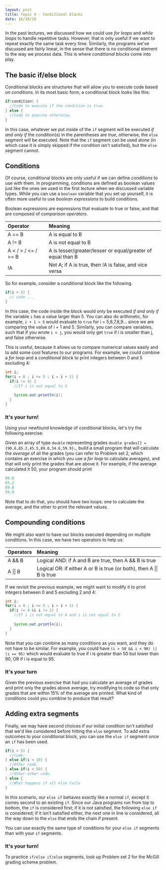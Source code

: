 ```yaml
---
layout: post
title: Topic 4 - Conditional blocks
date: 16/10/18
---
```


In the past lectures, we discussed how we could use _for loops_ and _while loops_ to handle repetitive tasks. However, that is only useful if we want to repeat exactly the same task every time. Similarly, the programs we've discussed are fairly linear, in the sense that there is no conditional element to the way we process data. This is where _conditional blocks_ come into play.

## The basic if/else block

Conditional blocks are structures that will allow you to execute code based on _conditions_. In its most basic form, a conditional block looks like this:

```java
if(condition) {
  //Code to execute if the condition is true.
} else {
  //Code to execute otherwise.
}
```

In this case, whatever we put inside of the `if` segment will be executed _if and only if_ the condition(s) in the parentheses are _true_, otherwise, the `else` segment will be executed. Note that the `if` segment can be used alone (in which case it is simply skipped if the condition isn't satisfied), but the `else` segment cannot.

## Conditions

Of course, conditional blocks are only useful if we can define _conditions_ to use with them. In programming, conditions are defined as boolean values just like the ones we used in the first lecture when we discussed variable types. While you can use a `boolean` variable that you set up yourself, it is often more useful to use _boolean expressions_ to build conditions.

Boolean expressions are expressions that evaluate to true or false, and that are composed of _comparison operators_.

|Operator|Meaning|
|:---|:---|
|A == B| A is equal to B|
|A != B| A is not equal to B|
|A < / > / <= / >= B | A is lesser/greater/lesser or equal/greater of equal than B|
|!A| Not A; if A is true, then !A is false, and vice versa|

So for example, consider a conditional block like the following.

```java
if(i > 5) {
  // code ...
}
```
In this case, the code inside the block would only be executed _if and only if_ the variable `i` has a value larger than 5. You can also do arithmetic, for example, `i + 1 > 5` would evaluate to `true` for i = 5,6,7,8,9... since we are comparing the value of i + 1 and 5. Similarly, you can compare variables, such that if you wrote `i < j`, you would only get `true` if i is smaller than j, and false otherwise.

This is useful, because it allows us to compare numerical values easily and to add some cool features to our programs. For example, we could combine a _for loop_ and a _conditional block_ to print integers between 0 and 5 excluding 4:

```java
int i;
for(i = 0 ; i <= 5 ; i = i + 1) {
  if(i != 4) {
    //If i is not equal to 4
    
    System.out.println(i);
  }
} 
```

### It's your turn!

Using your newfound knowledge of conditional blocks, let's try the following exercise:

Given an array of type `double` representing grades `double grades[] = {90.6,65.2,45.5,89.0,34.6,59.9};`, build a small program that will calculate the _average_ of all the grades (you can refer to Problem set 2, which contains an exercise in which you use a _for loop_ to calculate averages), and that will only print the grades that are above it. For example, if the average calculated it 50, your program should print

```java
90.6
65.2
89.0
59.9
```

Note that to do that, you should have _two_ loops: one to calculate the average, and the other to print the relevant values.

## Compounding conditions

We might also want to have our blocks executed depending on multiple conditions. In this case, we have two operators to help us:

|Operators|Meaning|
|:---|:---|
|A && B| Logical AND: if A and B are true, then A && B is true|
|A \|\| B| Logical OR: if either A or B is true (or both), then A \|\| B is true|

If we revisit the previous example, we might want to modify it to print integers between 0 and 5 excluding 2 and 4:

```java
int i;
for(i = 0 ; i <= 5 ; i = i + 1) {
  if(i != 4 && i != 2) {
    //If i is not equal to 4 and i is not equal to 2
    
    System.out.println(i);
  }
} 
```

Note that you can combine as many conditions as you want, and they do not have to be similar. For example, you could have `(i > 50 && i < 90) || (i == 95)` which would evaluate to true if i is greater than 50 but lower than 90, OR if i is equal to 95. 

### It's your turn

Given the previous exercise that had you calculate an average of grades and print only the grades above average, try modifying to code so that only grades that are within 15% of the average are printed. What kind of conditions could you combine to produce that result?

## Adding extra segments

Finally, we may have second choices if our initial condition isn't satisfied that we'd like considered before hitting the `else` segment. To add extra outcomes to your conditional block, you can use the `else if` segment once an `if` has been used.

```java
if(i < 5) {
  //Code.
} else if(i < 10) {
  //Other code.
} else if(i < 50) {
  //Other other code.
} else {
  //What happens if all else fails
}
```

In this scenario, our `else if` behaves exactly like a normal `if`, except it comes second to an existing `if`. Since our Java programs run from top to bottom, the `if` is considered first; if it is not satisfied, the following `else if` is considered; if it isn't satisfied either, the next one in line is considered, all the way down to the `else` that ends the chain if present. 

You can use exactly the same type of conditions for your `else if` segments than with your `if` segments.

### It's your turn!

To practice `if/else if/else` segments, look up Problem set 2 for the McGill grading scheme problem.


  
